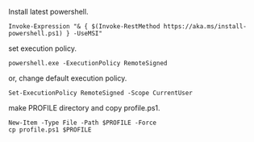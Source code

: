Install latest powershell.
```
Invoke-Expression "& { $(Invoke-RestMethod https://aka.ms/install-powershell.ps1) } -UseMSI"
```
set execution policy.
```
powershell.exe -ExecutionPolicy RemoteSigned
```
or, change default execution policy.
```
Set-ExecutionPolicy RemoteSigned -Scope CurrentUser
```
make PROFILE directory and copy profile.ps1.
```
New-Item -Type File -Path $PROFILE -Force
cp profile.ps1 $PROFILE
```
